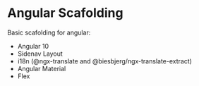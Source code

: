 # Angular Scafolding

Basic scafolding for angular:

* Angular 10
* Sidenav Layout
* i18n (@ngx-translate and @biesbjerg/ngx-translate-extract)
* Angular Material
* Flex